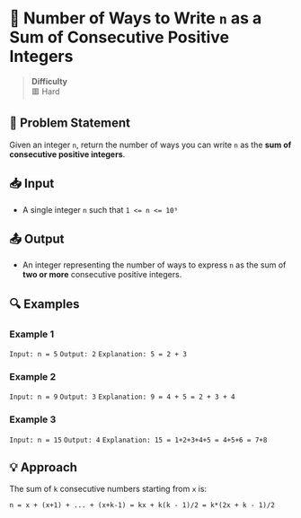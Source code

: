 # 📘 Number of Ways to Write `n` as a Sum of Consecutive Positive Integers


> **Difficulty**  
> 🟥 Hard

## 🧾 Problem Statement 

Given an integer `n`, return the number of ways you can write `n` as the **sum of consecutive positive integers**.

## 📥 Input

- A single integer `n` such that `1 <= n <= 10⁹`

## 📤 Output

- An integer representing the number of ways to express `n` as the sum of **two or more** consecutive positive integers.

## 🔍 Examples

### Example 1
`Input: n = 5`
`Output: 2`
`Explanation: 5 = 2 + 3`

### Example 2
`Input: n = 9`
`Output: 3`
`Explanation: 9 = 4 + 5 = 2 + 3 + 4`

### Example 3
`Input: n = 15`
`Output: 4`
`Explanation: 15 = 1+2+3+4+5 = 4+5+6 = 7+8`

## 💡 Approach
The sum of `k` consecutive numbers starting from `x` is:

  `n = x + (x+1) + ... + (x+k-1)
    = kx + k(k - 1)/2
    = k*(2x + k - 1)/2`



